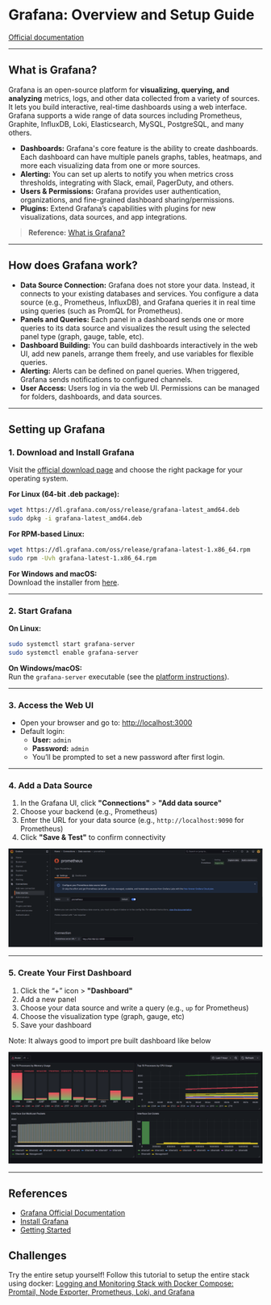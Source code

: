# Grafana: Overview and Setup Guide

[Official documentation](https://grafana.com/docs/grafana/latest/)

---

## What is Grafana?

Grafana is an open-source platform for **visualizing, querying, and analyzing** metrics, logs, and other data collected from a variety of sources. It lets you build interactive, real-time dashboards using a web interface. Grafana supports a wide range of data sources including Prometheus, Graphite, InfluxDB, Loki, Elasticsearch, MySQL, PostgreSQL, and many others.  
- **Dashboards:** Grafana's core feature is the ability to create dashboards. Each dashboard can have multiple panels graphs, tables, heatmaps, and more each visualizing data from one or more sources.
- **Alerting:** You can set up alerts to notify you when metrics cross thresholds, integrating with Slack, email, PagerDuty, and others.
- **Users & Permissions:** Grafana provides user authentication, organizations, and fine-grained dashboard sharing/permissions.
- **Plugins:** Extend Grafana’s capabilities with plugins for new visualizations, data sources, and app integrations.

> **Reference:** [What is Grafana?](https://grafana.com/docs/grafana/latest/introduction/)

---

## How does Grafana work?

- **Data Source Connection:** Grafana does not store your data. Instead, it connects to your existing databases and services. You configure a data source (e.g., Prometheus, InfluxDB), and Grafana queries it in real time using queries (such as PromQL for Prometheus).
- **Panels and Queries:** Each panel in a dashboard sends one or more queries to its data source and visualizes the result using the selected panel type (graph, gauge, table, etc).
- **Dashboard Building:** You can build dashboards interactively in the web UI, add new panels, arrange them freely, and use variables for flexible queries.
- **Alerting:** Alerts can be defined on panel queries. When triggered, Grafana sends notifications to configured channels.
- **User Access:** Users log in via the web UI. Permissions can be managed for folders, dashboards, and data sources.

---

## Setting up Grafana 

### 1. Download and Install Grafana

Visit the [official download page](https://grafana.com/grafana/download) and choose the right package for your operating system.

**For Linux (64-bit .deb package):**
```bash
wget https://dl.grafana.com/oss/release/grafana-latest_amd64.deb
sudo dpkg -i grafana-latest_amd64.deb
```

**For RPM-based Linux:**
```bash
wget https://dl.grafana.com/oss/release/grafana-latest-1.x86_64.rpm
sudo rpm -Uvh grafana-latest-1.x86_64.rpm
```

**For Windows and macOS:**  
Download the installer from [here](https://grafana.com/grafana/download).

---

### 2. Start Grafana

**On Linux:**
```bash
sudo systemctl start grafana-server
sudo systemctl enable grafana-server
```

**On Windows/macOS:**  
Run the `grafana-server` executable (see the [platform instructions](https://grafana.com/docs/grafana/latest/setup-grafana/installation/)).

---

### 3. Access the Web UI

- Open your browser and go to: [http://localhost:3000](http://localhost:3000)
- Default login:  
  - **User:** `admin`  
  - **Password:** `admin`  
  - You’ll be prompted to set a new password after first login.

---

### 4. Add a Data Source

1. In the Grafana UI, click **"Connections"** > **"Add data source"**
2. Choose your backend (e.g., Prometheus)
3. Enter the URL for your data source (e.g., `http://localhost:9090` for Prometheus)
4. Click **"Save & Test"** to confirm connectivity

![Prometheus as Data Source](../img/data-source.png)

---

### 5. Create Your First Dashboard

1. Click the “+” icon > **"Dashboard"**
2. Add a new panel
3. Choose your data source and write a query (e.g., `up` for Prometheus)
4. Choose the visualization type (graph, gauge, etc)
5. Save your dashboard

Note: It always good to import pre built dashboard like below

![Example Dashboard](../img/dashboard.png)

---

## References

- [Grafana Official Documentation](https://grafana.com/docs/grafana/latest/)
- [Install Grafana](https://grafana.com/docs/grafana/latest/setup-grafana/installation/)
- [Getting Started](https://grafana.com/docs/grafana/latest/getting-started/getting-started/)

## Challenges

Try the entire setup yourself! Follow this tutorial to setup the entire stack using docker: 
[Logging and Monitoring Stack with Docker Compose: Promtail, Node Exporter, Prometheus, Loki, and Grafana](https://medium.com/@netopschic/logging-and-monitoring-stack-with-docker-compose-promtail-node-exporter-prometheus-loki-and-cd54657301ec)
